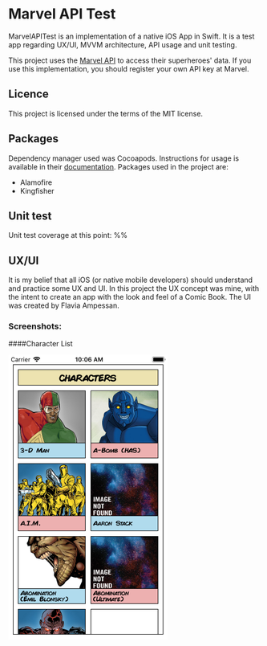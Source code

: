 #  Marvel API Test
MarvelAPITest is an implementation of a native iOS App in Swift. It is a test app regarding UX/UI, MVVM architecture, API usage and unit testing. 

This project uses the [Marvel API](https://developer.marvel.com/) to access their superheroes' data. If you use this implementation, you should register your own API key at Marvel.

## Licence
This project is licensed under the terms of the MIT license.

## Packages
Dependency manager used was Cocoapods. Instructions for usage is available in their [documentation](https://guides.cocoapods.org/). Packages used in the project are:
* Alamofire
* Kingfisher

## Unit test
Unit test coverage at this point: %%

## UX/UI
It is my belief that all iOS (or native mobile developers) should understand and practice some UX and UI. In this project the UX concept was mine, with the intent to create an app with the look and feel of a Comic Book. The UI was created by Flavia Ampessan.

### Screenshots:

####Character List

![Character List](https://github.com/lucianosky/MarvelAPITest/blob/develop/Screenshots/CharactersList.png "Character List")
